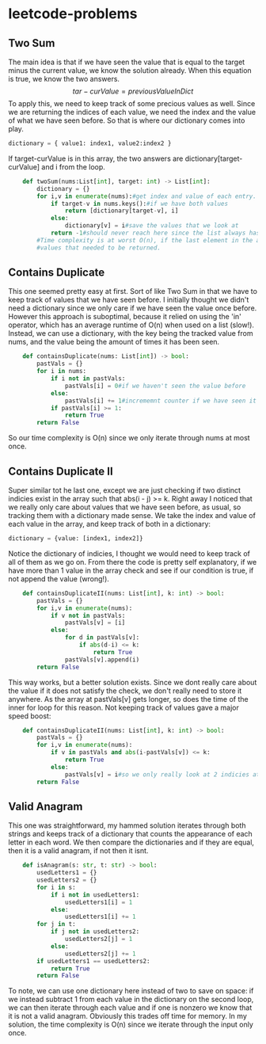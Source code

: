 # leetcode-problems
## Two Sum
The main idea is that if we have seen the value that is equal to the target minus the current value, we know the solution already. When this equation is true, we know the two answers.
$$ tar-curValue = previousValueInDict $$
To apply this, we need to keep track of some precious values as well. Since we are returning the indices of each value, we need the index and the value of what we have seen before. So that is where our dictionary comes into play.
```python
dictionary = { value1: index1, value2:index2 }
```
If target-curValue is in this array, the two answers are dictionary[target-curValue] and i from the loop.
```python
    def twoSum(nums:List[int], target: int) -> List[int]:
        dictionary = {}
        for i,v in enumerate(nums):#get index and value of each entry.
            if target-v in nums.keys():#if we have both values
                return [dictionary[target-v], i]
            else:
                dictionary[v] = i#save the values that we look at
            return -1#should never reach here since the list always has a valid solution
        #Time complexity is at worst O(n), if the last element in the array was one of the
        #values that needed to be returned.
```

## Contains Duplicate
This one seemed pretty easy at first. Sort of like Two Sum in that we have to keep track of values that we have seen before. I initially thought we didn't need a dictionary since we only care if we have seen the value once before. However this approach is suboptimal, because it relied on using the 'in' operator, which has an average runtime of O(n) when used on a list (slow!).
Instead, we can use a dictionary, with the key being the tracked value from nums, and the value being the amount of times it has been seen.
```python
    def containsDuplicate(nums: List[int]) -> bool:
        pastVals = {}
        for i in nums:
            if i not in pastVals:
                pastVals[i] = 0#if we haven't seen the value before
            else:
                pastVals[i] += 1#incrememnt counter if we have seen it before
            if pastVals[i] >= 1:
                return True
        return False
``` 
So our time complexity is O(n) since we only iterate through nums at most once.

## Contains Duplicate II
Super similar tot he last one, except we are just checking if two distinct indicies exist in the array such that abs(i - j) >= k. Right away I noticed that we really only care about values that we have seen before, as usual, so tracking them with a dictionary made sense. We take the index and value of each value in the array, and keep track of both in a dictionary:
```python
dictionary = {value: [index1, index2]}
```
Notice the dictionary of indicies, I thought we would need to keep track of all of them as we go on. From there the code is pretty self explanatory, if we have more than 1 value in the array check and see if our condition is true, if not append the value (wrong!). 
```python
    def containsDuplicateII(nums: List[int], k: int) -> bool:
        pastVals = {}
        for i,v in enumerate(nums):
            if v not in pastVals:
                pastVals[v] = [i]
            else:
                for d in pastVals[v]:
                    if abs(d-i) <= k:
                        return True
                pastVals[v].append(i)
        return False
```
This way works, but a better solution exists. Since we dont really care about the value if it does not satisfy the check, we don't really need to store it anywhere. As the array at pastVals[v] gets longer, so does the time of the inner for loop for this reason. Not keeping track of values gave a major speed boost:
```python
    def containsDuplicateII(nums: List[int], k: int) -> bool:
        pastVals = {}
        for i,v in enumerate(nums):
            if v in pastVals and abs(i-pastVals[v]) <= k:
                return True
            else:
                pastVals[v] = i#so we only really look at 2 indicies at a time here.
        return False
```
## Valid Anagram
This one was straightforward, my hammed solution iterates through both strings and keeps track of a dictionary that counts the appearance of each letter in each word. We then compare the dictionaries and if they are equal, then it is a valid anagram, if not then it isnt.
```python
    def isAnagram(s: str, t: str) -> bool:
        usedLetters1 = {}
        usedLetters2 = {}
        for i in s:
            if i not in usedLetters1:
                usedLetters1[i] = 1
            else:
                usedLetters1[i] += 1
        for j in t:
            if j not in usedLetters2:
                usedLetters2[j] = 1
            else:
                usedLetters2[j] += 1
        if usedLetters1 == usedLetters2:
            return True
        return False
```
To note, we can use one dictionary here instead of two to save on space: if we instead subtract 1 from each value in the dictionary on the second loop, we can then iterate through each value and if one is nonzero we know that it is not a valid anagram. Obviously this trades off time for memory. In my solution, the time complexity is O(n) since we iterate through the input only once.